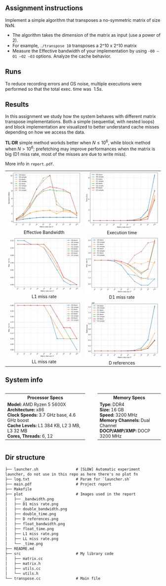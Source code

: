 ## Assignment instructions
Implement a simple algorithm that transposes a no-symmetric matrix
of size NxN.
- The algorithm takes the dimension of the matrix as input (use a power of 2).
- For example, `./transpose 10` transposes a 2^10 x 2^10 matrix
- Measure the Effective bandwidth of your implementation by using `-00 –O1 –O2 –O3` options.
Analyze the cache behavior.

## Runs
To reduce recording errors and OS noise, multiple executions were performed so that the total exec. time was $~1.5s$.

## Results
In this assignment we study how the system behaves with different matrix transpose implementations. Both a simple (sequential, with nested loops) and block implementation are visualized to better understand cache misses depending on how we access the data. 

**TL:DR** simple method workds better when $N \le 10^6$, while block method when $N > 10^6$; prefetching may improve performances when the matrix is big (D1 miss rate, most of the misses are due to write miss).

More info in `report.pdf`.

<center>
<table>
  <tr>
    <td align="center"><img src="plot/_bandwidth.png" width="250px"><br> Effective Bandwidth   </td>
    <td align="center"><img src="plot/_time.png" width="250px"><br>Execution time   </td>
  </tr>
  <tr>
    <td align="center"><img src="plot/L1 miss rate.png" width="250px"><br>L1 miss rate   </td>
    <td align="center"><img src="plot/D1 miss rate.png" width="250px"><br>D1 miss rate   </td>
  </tr>
  <tr>
    <td align="center"><img src="plot/LL miss rate.png" width="250px"><br>LL miss rate   </td>
    <td align="center"><img src="plot/D references.png" width="250px"><br>D references   </td>
  </tr>
</table>
</center>

## System info
<div style="display: flex; justify-content: center;">
  <div style="margin-right: 20px;">
    <table>
      <tr>
        <th colspan="2" align="center">Processor Specs</th>
      </tr>
      <tr>
        <td align="left">
          <b>Model:</b> AMD Ryzen 5 5600X <br>
          <b>Architecture:</b> x86 <br>
          <b>Clock Speeds:</b> 3.7 GHz base, 4.6 GHz boost <br>
          <b>Cache Levels:</b> L1 384 KB, L2 3 MB, L3 32 MB <br>
          <b>Cores, Threads:</b> 6, 12
        </td>
      </tr>
    </table>
  </div>
  <div style="margin-left: 20px;">
    <table>
      <tr>
        <th colspan="2" align="center">Memory Specs</th>
      </tr>
      <tr>
        <td align="left">
          <b>Type:</b> DDR4 <br>
          <b>Size:</b> 16 GB <br>
          <b>Speed:</b> 3200 MHz <br>
          <b>Memory Channels:</b> Dual Channel <br>
          <b>DOCP/AMP/XMP:</b> DOCP 3200 MHz
        </td>
      </tr>
    </table>
  </div>
</div>


## Dir structure
```
├── launcher.sh                 # [SLOW] Automatic experiment launcher, do not use in this repo as here there's no plot fn
├── log.txt                     # Param for `launcher.sh`
├── main.pdf                    # Project report
├── Makefile                    
├── plot                        # Images used in the report
│   ├── _bandwidth.png
│   ├── D1 miss rate.png
│   ├── double_bandwidth.png
│   ├── double_time.png
│   ├── D references.png
│   ├── float_bandwidth.png
│   ├── float_time.png
│   ├── L1 miss rate.png
│   ├── LL miss rate.png
│   └── _time.png
├── README.md
├── src                         # My library code
│   ├── matrix.cc
│   ├── matrix.h
│   ├── utils.cc
│   └── utils.h
└── transpose.cc                # Main file
```